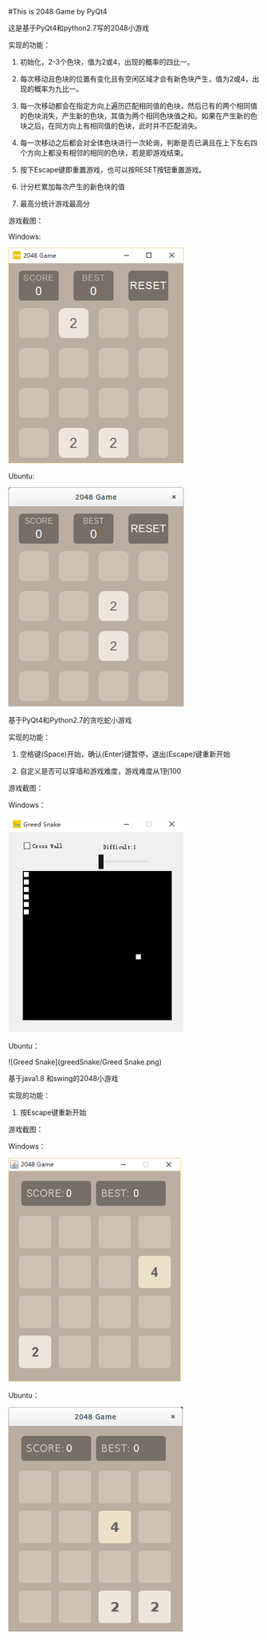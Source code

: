 #This is 2048 Game by PyQt4

这是基于PyQt4和python2.7写的2048小游戏

实现的功能：

1. 初始化，2-3个色块，值为2或4，出现的概率的四比一。

2. 每次移动且色块的位置有变化且有空闲区域才会有新色块产生，值为2或4，出现的概率为九比一。

3. 每一次移动都会在指定方向上遍历匹配相同值的色块，然后已有的两个相同值的色块消失，产生新的色块，其值为两个相同色块值之和。如果在产生新的色块之后，在同方向上有相同值的色块，此时并不匹配消失。

4. 每一次移动之后都会对全体色块进行一次轮询，判断是否已满且在上下左右四个方向上都没有相邻的相同的色块，若是即游戏结束。

5. 按下Escape键即重置游戏，也可以按RESET按钮重置游戏。

6. 计分栏累加每次产生的新色块的值

7. 最高分统计游戏最高分

游戏截图：

Windows:

![2048Game](2048/2048Game_window.png)

Ubuntu:

![2048Game](2048/2048Game.png)


基于PyQt4和Python2.7的贪吃蛇小游戏

实现的功能：

1. 空格键(Space)开始，确认(Enter)键暂停，退出(Escape)键重新开始

2. 自定义是否可以穿墙和游戏难度，游戏难度从1到100


游戏截图：

Windows：

![greedSnake_window](greedSnake/greedSnake_window.png)

Ubuntu：

![Greed Snake](greedSnake/Greed Snake.png)

基于java1.8 和swing的2048小游戏

实现的功能：

1. 按Escape键重新开始

游戏截图：

Windows：

![2048Game_JAVA_windows](2048/2048Game_JAVA_windows.png)

Ubuntu：

![2048Game_JAVA](2048/2048Game_JAVA.png)

